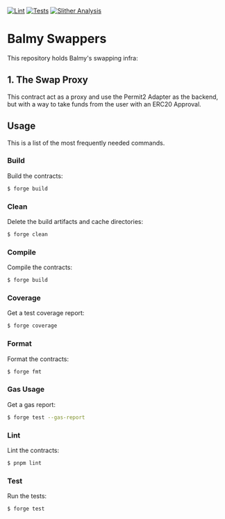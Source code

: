 [![Lint](https://github.com/Balmy-Protocol/swappers/actions/workflows/lint.yml/badge.svg?branch=main)](https://github.com/Balmy-Protocol/swappers/actions/workflows/lint.yml)
[![Tests](https://github.com/Balmy-Protocol/swappers/actions/workflows/tests.yml/badge.svg?branch=main)](https://github.com/Balmy-Protocol/swappers/actions/workflows/tests.yml)
[![Slither Analysis](https://github.com/Balmy-Protocol/swappers/actions/workflows/slither.yml/badge.svg?branch=main)](https://github.com/Balmy-Protocol/swappers/actions/workflows/slither.yml)

# Balmy Swappers

This repository holds Balmy's swapping infra:

## 1. The Swap Proxy

This contract act as a proxy and use the Permit2 Adapter as the backend, but with a way to take funds from the user with an ERC20 Approval.

## Usage

This is a list of the most frequently needed commands.

### Build

Build the contracts:

```sh
$ forge build
```

### Clean

Delete the build artifacts and cache directories:

```sh
$ forge clean
```

### Compile

Compile the contracts:

```sh
$ forge build
```

### Coverage

Get a test coverage report:

```sh
$ forge coverage
```

### Format

Format the contracts:

```sh
$ forge fmt
```

### Gas Usage

Get a gas report:

```sh
$ forge test --gas-report
```

### Lint

Lint the contracts:

```sh
$ pnpm lint
```

### Test

Run the tests:

```sh
$ forge test
```
